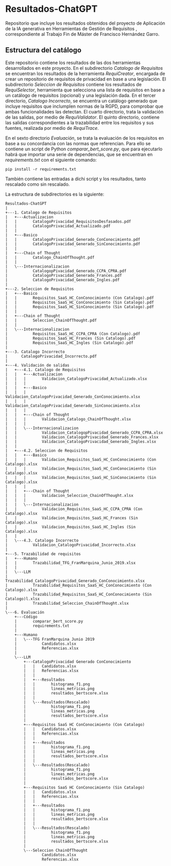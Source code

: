 # Resultados-ChatGPT

Repositorio que incluye los resultados obtenidos del proyecto de Aplicación de la IA generativa en Herramientas de Gestión de Requisitos , correspondiente al Trabajo Fin de Máster de Francisco Hernández Garro.

## Estructura del catálogo

Este repositorio contiene los resultados de las dos herramientas desarrollados en este proyecto. En el subdirectorio _Catalogo de Requisitos_ se encuentran los resultados de la herramienta _RequiCreator_, encargada de crear un repositorio de requisitos de privacidad en base a una legislación. El subdirectorio _Seleccion de Requisitos_ contiene los resultados de _RequiSelector_, herramienta que selecciona una lista de requisitos en base a un catálogo de requisitos (opcional) y una legislación dada. En el tercer directorio, _Catalogo Incorrecto_, se encuentra un catálogo generado que incluye requisitos que inclumplen normas de la RGPD, para comprobar que ambas funcionalidades las detectan. El cuarto directorio, trata la validación de las salidas, por medio de _RequiValidator_. El quinto directorio, contiene las salidas correspondientes a la trazabilidad entre los requisitos y sus fuentes, realizada por medio de _RequiTrace_.

En el sexto directorio _Evaluación_, se trata la evaluación de los requisitos en base a su concordancia con las normas que referencian. Para ello se contiene un script de Python _comparar_bert_score.py_, que para ejecutarlo habrá que importar una serie de dependencias, que se encuentran en _requirements.txt_ con el siguiente comando:

```
pip install -r requirements.txt
```

También contiene las entradas a dichi script y los resultados, tanto rescalado como sin rescalado.

La estructura de subdirectorios es la siguiente:

```
Resultados-ChatGPT
|
+---1. Catalogo de Requisitos
|   +---Actualizacion
|   |       CatalogoPrivacidad_RequisitosDesfasados.pdf
|   |       CatalogoPrivacidad_Actualizado.pdf
|   |
|   +---Basico
|   |       CatalogoPrivacidad_Generado_ConConocimiento.pdf
|   |       CatalogoPrivacidad_Generado_SinConocimiento.pdf
|   |
|   +---Chain of Thought
|   |       Catalogo_ChainOfThought.pdf
|   |
|   \---Internacionalizacion
|           CatalogopPivacidad_Generado_CCPA_CPRA.pdf
|           CatalogoPrivacidad_Generado_Frances.pdf
|           CatalogoPrivacidad_Generado_Ingles.pdf
|
+---2. Seleccion de Requisitos
|   +---Basico
|   |       Requisitos_SaaS_HC_ConConocimiento (Con Catalogo).pdf
|   |       Requisitos_SaaS_HC_ConConocimiento (Sin Catalogo).pdf
|   |       Requisitos_SaaS_HC_SinConocimiento (Sin Catalogo).pdf
|   |
|   +---Chain of Thought
|   |       Seleccion_ChainOfThought.pdf
|   |
|   \---Internacionalizacion
|           Requisitos_SaaS_HC_CCPA_CPRA (Con Catalogo).pdf
|           Requisitos_SaaS_HC_Frances (Sin Catalogo).pdf
|           Requisitos_SaaS_HC_Ingles (Sin Catalogo).pdf
|
+---3. Catalogo Incorrecto
|      CatalogoPrivacidad_Incorrecto.pdf
|
+---4. Validación de salidas
|   +---4.1. Catalogo de Requisitos
|   |   +---Actualizacion
|   |   |       Validacion_CatalogoPrivacidad_Actualizado.xlsx
|   |   |
|   |   +---Basico
|   |   |       Validacion_CatalogoPrivacidad_Generado_ConConocimiento.xlsx
|   |   |       Validacion_CatalogoPrivacidad_Generado_SinConocimiento.xlsx
|   |   |
|   |   +---Chain of Thought
|   |   |       Validacion_Catalogo_ChainOfThought.xlsx
|   |   |
|   |   \---Internacionalizacion
|   |           Validacion_CatalogopPivacidad_Generado_CCPA_CPRA.xlsx
|   |           Validacion_CatalogoPrivacidad_Generado_Frances.xlsx
|   |           Validacion_CatalogoPrivacidad_Generado_Ingles.xlsx
|   |
|   +---4.2. Seleccion de Requisitos
|   |   +---Basico
|   |   |       Validacion_Requisitos_SaaS_HC_ConConocimiento (Con Catalogo).xlsx
|   |   |       Validacion_Requisitos_SaaS_HC_ConConocimiento (Sin Catalogo).xlsx
|   |   |       Validacion_Requisitos_SaaS_HC_SinConocimiento (Sin Catalogo).xlsx
|   |   |
|   |   +---Chain of Thought
|   |   |       Validacion_Seleccion_ChainOfThought.xlsx
|   |   |
|   |   \---Internacionalizacion
|   |           Validacion_Requisitos_SaaS_HC_CCPA_CPRA (Con Catalogo).xlsx
|   |           Validacion_Requisitos_SaaS_HC_Frances (Sin Catalogo).xlsx
|   |           Validacion_Requisitos_SaaS_HC_Ingles (Sin Catalogo).xlsx
|   |
|   \---4.3. Catalogo Incorrecto
|           Validacion_CatalogoPrivacidad_Incorrecto.xlsx
|
+---5. Trazabilidad de requisitos
|   +---Humano
|   |       Trazabilidad_TFG_FranMarquina_Junio_2019.xlsx
|   |
|   \---LLM
|           Trazabilidad_CatalogoPrivacidad_Generado_ConConocimiento.xlsx
|           Trazabilidad_Requisitos_SaaS_HC_ConConocimiento (Con Catalogo).xlsx
|           Trazabilidad_Requisitos_SaaS_HC_ConConocimiento (Sin Catalogo)l.xlsx
|           Trazabilidad_Seleccion_ChainOfThought.xlsx
|
\---6. Evaluación
    +---Código
    |       comparar_bert_score.py
    |       requirements.txt
    |
    +---Humano
    |   \---TFG FranMarquina Junio 2019
    |           Candidatos.xlsx
    |           Referencias.xlsx
    |
    \---LLM
        +---CatalogoPrivacidad Generado ConConocimiento
        |   |   Candidatos.xlsx
        |   |   Referencias.xlsx
        |   |
        |   +---Resultados
        |   |       histograma_f1.png
        |   |       lineas_metricas.png
        |   |       resultados_bertscore.xlsx
        |   |
        |   \---Resultados(Rescalado)
        |           histograma_f1.png
        |           lineas_metricas.png
        |           resultados_bertscore.xlsx
        |
        +---Requisitos SaaS HC ConConocimiento (Con Catalogo)
        |   |   Candidatos.xlsx
        |   |   Referencias.xlsx
        |   |
        |   +---Resultados
        |   |       histograma_f1.png
        |   |       lineas_metricas.png
        |   |       resultados_bertscore.xlsx
        |   |
        |   \---Resultados(Rescalado)
        |           histograma_f1.png
        |           lineas_metricas.png
        |           resultados_bertscore.xlsx
        |
        +---Requisitos SaaS HC ConConocimiento (Sin Catalogo)
        |   |   Candidatos.xlsx
        |   |   Referencias.xlsx
        |   |
        |   +---Resultados
        |   |       histograma_f1.png
        |   |       lineas_metricas.png
        |   |       resultados_bertscore.xlsx
        |   |
        |   \---Resultados(Rescalado)
        |           histograma_f1.png
        |           lineas_metricas.png
        |           resultados_bertscore.xlsx
        |
        \---Seleccion ChainOfThought
                Candidatos.xlsx
                Referencias.xlsx
```
